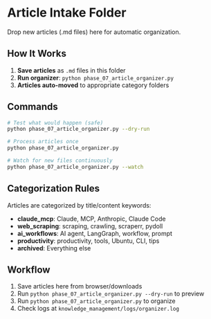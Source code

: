 # Article Intake Folder

Drop new articles (.md files) here for automatic organization.

## How It Works

1. **Save articles** as `.md` files in this folder
2. **Run organizer**: `python phase_07_article_organizer.py`
3. **Articles auto-moved** to appropriate category folders

## Commands

```bash
# Test what would happen (safe)
python phase_07_article_organizer.py --dry-run

# Process articles once
python phase_07_article_organizer.py

# Watch for new files continuously
python phase_07_article_organizer.py --watch
```

## Categorization Rules

Articles are categorized by title/content keywords:
- **claude_mcp**: Claude, MCP, Anthropic, Claude Code
- **web_scraping**: scraping, crawling, scraperr, pydoll
- **ai_workflows**: AI agent, LangGraph, workflow, prompt
- **productivity**: productivity, tools, Ubuntu, CLI, tips
- **archived**: Everything else

## Workflow

1. Save articles here from browser/downloads
2. Run `python phase_07_article_organizer.py --dry-run` to preview
3. Run `python phase_07_article_organizer.py` to organize
4. Check logs at `knowledge_management/logs/organizer.log`